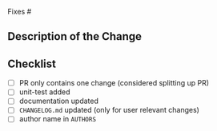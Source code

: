 <!-- See  https://django-oauth-toolkit.readthedocs.io/en/latest/contributing.html#pull-requests -->
<!-- If there's already an issue that this PR fixes, add that issue number below after 'Fixes #' -->
Fixes #

## Description of the Change

## Checklist

<!-- Replace '[ ]' with '[x]' to indicate that the checklist item is completed. -->
<!-- You can check the boxes now or later by just clicking on them. -->

- [ ] PR only contains one change (considered splitting up PR)
- [ ] unit-test added
- [ ] documentation updated
- [ ] `CHANGELOG.md` updated (only for user relevant changes)
- [ ] author name in `AUTHORS`
